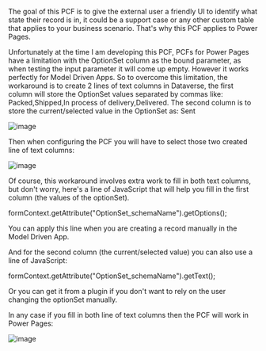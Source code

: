 The goal of this PCF is to give the external user a friendly UI to identify what state their record is in, it could be a support case or any other custom table that applies to your business scenario. 
That's why this PCF applies to Power Pages.

Unfortunately at the time I am developing this PCF, PCFs for Power Pages have a limitation with the OptionSet column as the bound parameter, as when testing the input parameter it will come up empty. However it works perfectly for Model Driven Apps.
So to overcome this limitation, the workaround is to create 2 lines of text columns in Dataverse, the first column will store the OptionSet values separated by commas like: Packed,Shipped,In process of delivery,Delivered.
The second column is to store the current/selected value in the OptionSet as: Sent

![image](https://github.com/walcivar/PowerPagesBPF/assets/5630463/1ef73f43-bcf1-4005-bd04-63685add8e4e)

Then when configuring the PCF you will have to select those two created line of text columns:

![image](https://github.com/walcivar/PowerPagesBPF/assets/5630463/0b6047bb-4e74-43db-9a73-08d4a43bc283)

Of course, this workaround involves extra work to fill in both text columns, but don't worry, here's a line of JavaScript that will help you fill in the first column (the values of the optionSet).

formContext.getAttribute("OptionSet_schemaName").getOptions();

You can apply this line when you are creating a record manually in the Model Driven App.

And for the second column (the current/selected value) you can also use a line of JavaScript:

formContext.getAttribute("OptionSet_schemaName").getText();

Or you can get it from a plugin if you don't want to rely on the user changing the optionSet manually.

In any case if you fill in both line of text columns then the PCF will work in Power Pages:

![image](https://github.com/walcivar/PowerPagesBPF/assets/5630463/08cbbeab-2cfc-41fe-b203-0e0a5629a311)

